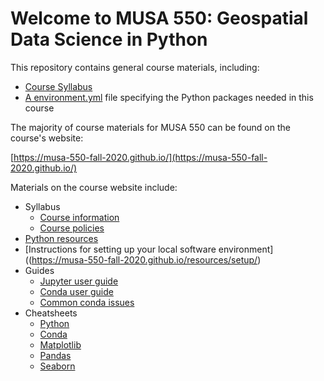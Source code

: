 # Welcome to MUSA 550: Geospatial Data Science in Python

This repository contains general course materials, including:

- [Course Syllabus](syllabus.md)
- [A environment.yml](environment.yml) file specifying the Python packages needed in this course

The majority of course materials for MUSA 550 can be found on the course's website:

[https://musa-550-fall-2020.github.io/](https://musa-550-fall-2020.github.io/)

Materials on the course website include:

- Syllabus
  - [Course information](https://musa-550-fall-2020.github.io/syllabus/info)
  - [Course policies](https://musa-550-fall-2020.github.io/syllabus/policies)
- [Python resources](https://musa-550-fall-2020.github.io/resources/python)
- [Instructions for setting up your local software environment]((https://musa-550-fall-2020.github.io/resources/setup/)
- Guides
  - [Jupyter user guide](https://musa-550-fall-2020.github.io/guides/juypter)
  - [Conda user guide](https://musa-550-fall-2020.github.io/guides/conda)
  - [Common conda issues](https://musa-550-fall-2020.github.io/guides/conda-issues)
- Cheatsheets
  - [Python](https://musa-550-fall-2020.github.io/cheatsheets/python.pdf)
  - [Conda](https://musa-550-fall-2020.github.io/cheatsheets/conda.pdf)
  - [Matplotlib](https://musa-550-fall-2020.github.io/cheatsheets/matplotlib.pdf)
  - [Pandas](https://musa-550-fall-2020.github.io/cheatsheets/pandas.pdf)
  - [Seaborn](https://musa-550-fall-2020.github.io/cheatsheets/seaborn.pdf)
